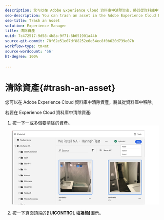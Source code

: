 ```yaml
---
description: 您可以在 Adobe Experience Cloud 資料庫中清除資產，將其從資料庫中移除。
seo-description: You can trash an asset in the Adobe Experience Cloud Library to remove it from the Library.
seo-title: Trash an Asset
solution: Experience Manager
title: 清除資產
uuid: 7c472517-9d58-4b8a-9f71-6b651901a44b
source-git-commit: 78f62e51e07df88252e6e54ec8f0b620d739e07b
workflow-type: tm+mt
source-wordcount: '66'
ht-degree: 100%

---
```



# 清除資產{#trash-an-asset}

您可以在 Adobe Experience Cloud 資料庫中清除資產，將其從資料庫中移除。

若要在 Experience Cloud 資料庫中清除資產:

1. 按一下一或多個要清除的資產。![](assets/import_options_mulit_select_trash.png)

1. 按一下頁面頂端的&#x200B;**[!UICONTROL 垃圾桶]**&#x200B;圖示。

